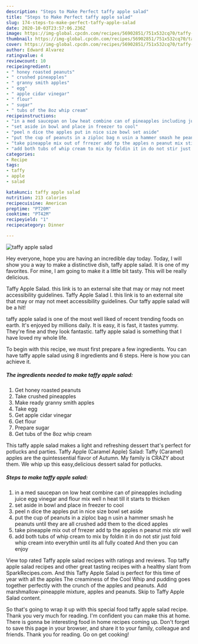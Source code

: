 ```yaml
---
description: "Steps to Make Perfect taffy apple salad"
title: "Steps to Make Perfect taffy apple salad"
slug: 174-steps-to-make-perfect-taffy-apple-salad
date: 2020-10-03T23:57:06.236Z
image: https://img-global.cpcdn.com/recipes/56902851/751x532cq70/taffy-apple-salad-recipe-main-photo.jpg
thumbnail: https://img-global.cpcdn.com/recipes/56902851/751x532cq70/taffy-apple-salad-recipe-main-photo.jpg
cover: https://img-global.cpcdn.com/recipes/56902851/751x532cq70/taffy-apple-salad-recipe-main-photo.jpg
author: Edward Alvarez
ratingvalue: 4
reviewcount: 10
recipeingredient:
- " honey roasted peanuts"
- " crushed pineapples"
- " granny smith apples"
- " egg"
- " apple cidar vinegar"
- " flour"
- " sugar"
- " tubs of the 8oz whip cream"
recipeinstructions:
- "in a med saucepan on low heat combine can of pineapples including juice egg vinegar and flour mix well n heat till it starts to thicken"
- "set aside in bowl and place in freezer to cool"
- "peel n dice the apples put in nice size bowl set aside"
- "put the cup of peanuts in a ziploc bag n usin a hammer smash he peanuts until they are all crushed add them to the diced apples"
- "take pineapple mix out of frrezer add tp the apples n peanut mix stir well"
- "add both tubs of whip cream to mix by foldin it in do not stir just fold whip cream into everythin until its all fully coated And then you can enjoy"
categories:
- Recipe
tags:
- taffy
- apple
- salad

katakunci: taffy apple salad 
nutrition: 213 calories
recipecuisine: American
preptime: "PT20M"
cooktime: "PT42M"
recipeyield: "1"
recipecategory: Dinner

---
```



![taffy apple salad](https://img-global.cpcdn.com/recipes/56902851/751x532cq70/taffy-apple-salad-recipe-main-photo.jpg)

Hey everyone, hope you are having an incredible day today. Today, I will show you a way to make a distinctive dish, taffy apple salad. It is one of my favorites. For mine, I am going to make it a little bit tasty. This will be really delicious.

Taffy Apple Salad. this link is to an external site that may or may not meet accessibility guidelines. Taffy Apple Salad I. this link is to an external site that may or may not meet accessibility guidelines. Our taffy apple salad will be a hit!

taffy apple salad is one of the most well liked of recent trending foods on earth. It's enjoyed by millions daily. It is easy, it is fast, it tastes yummy. They're fine and they look fantastic. taffy apple salad is something that I have loved my whole life.


To begin with this recipe, we must first prepare a few ingredients. You can have taffy apple salad using 8 ingredients and 6 steps. Here is how you can achieve it.

<!--inarticleads1-->

##### The ingredients needed to make taffy apple salad:

1. Get  honey roasted peanuts
1. Take  crushed pineapples
1. Make ready  granny smith apples
1. Take  egg
1. Get  apple cidar vinegar
1. Get  flour
1. Prepare  sugar
1. Get  tubs of the 8oz whip cream


This taffy apple salad makes a light and refreshing dessert that&#39;s perfect for potlucks and parties. Taffy Apple (Caramel Apple) Salad: Taffy (Caramel) apples are the quintessential flavor of Autumn. My family is CRAZY about them. We whip up this easy,delicious dessert salad for potlucks. 

<!--inarticleads2-->

##### Steps to make taffy apple salad:

1. in a med saucepan on low heat combine can of pineapples including juice egg vinegar and flour mix well n heat till it starts to thicken
1. set aside in bowl and place in freezer to cool
1. peel n dice the apples put in nice size bowl set aside
1. put the cup of peanuts in a ziploc bag n usin a hammer smash he peanuts until they are all crushed add them to the diced apples
1. take pineapple mix out of frrezer add tp the apples n peanut mix stir well
1. add both tubs of whip cream to mix by foldin it in do not stir just fold whip cream into everythin until its all fully coated And then you can enjoy


View top rated Taffy apple salad recipes with ratings and reviews. Top taffy apple salad recipes and other great tasting recipes with a healthy slant from SparkRecipes.com. And this Taffy Apple Salad is perfect for this time of year with all the apples The creaminess of the Cool Whip and pudding goes together perfectly with the crunch of the apples and peanuts. Add marshmallow-pineapple mixture, apples and peanuts. Skip to Taffy Apple Salad content. 

So that's going to wrap it up with this special food taffy apple salad recipe. Thank you very much for reading. I'm confident you can make this at home. There is gonna be interesting food in home recipes coming up. Don't forget to save this page in your browser, and share it to your family, colleague and friends. Thank you for reading. Go on get cooking!
